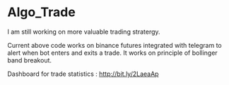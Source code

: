 # Algo_Trade

I am still working on more valuable trading stratergy.

Current above code works on binance futures integrated with telegram to alert when bot enters and exits a trade.
It works on principle of bollinger band breakout.

Dashboard for trade statistics : http://bit.ly/2LaeaAp

